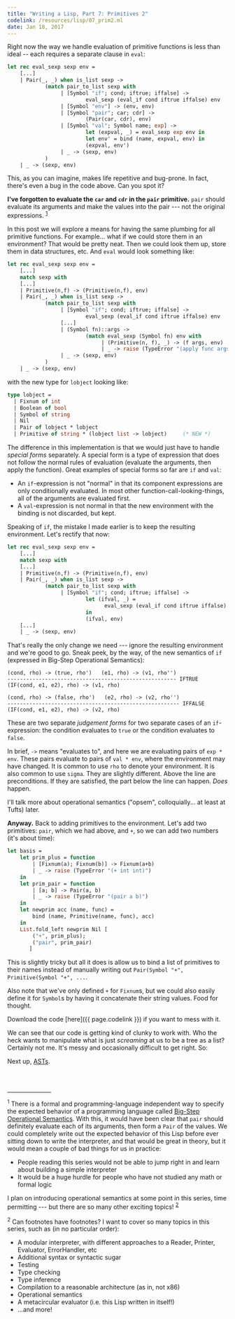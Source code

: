 ```yaml
---
title: "Writing a Lisp, Part 7: Primitives 2"
codelink: /resources/lisp/07_prim2.ml
date: Jan 18, 2017
---
```


Right now the way we handle evaluation of primitive functions is less than
ideal -- each requires a separate clause in `eval`:

```ocaml
let rec eval_sexp sexp env =
    [...]
    | Pair(_, _) when is_list sexp ->
            (match pair_to_list sexp with
                 | [Symbol "if"; cond; iftrue; iffalse] ->
                         eval_sexp (eval_if cond iftrue iffalse) env
                 | [Symbol "env"] -> (env, env)
                 | [Symbol "pair"; car; cdr] ->
                         (Pair(car, cdr), env)
                 | [Symbol "val"; Symbol name; exp] ->
                         let (expval, _) = eval_sexp exp env in
                         let env' = bind (name, expval, env) in
                         (expval, env')
                 | _ -> (sexp, env)
            )
    | _ -> (sexp, env)
```

This, as you can imagine, makes life repetitive and bug-prone. In fact,
there's even a bug in the code above. Can you spot it?

**I've forgotten to evaluate the `car` and `cdr` in the `pair` primitive.**
`pair` should evaluate its arguments and make the values into the pair --- not
the original expressions. <sup>[1](#opsem)</sup>

In this post we will explore a means for having the same plumbing for all
primitive functions. For example... what if we could store them in an
environment? That would be pretty neat. Then we could look them up, store them
in data structures, etc. And `eval` would look something like:

```ocaml
let rec eval_sexp sexp env =
    [...]
    match sexp with
    [...]
    | Primitive(n,f) -> (Primitive(n,f), env)
    | Pair(_, _) when is_list sexp ->
            (match pair_to_list sexp with
                 | [Symbol "if"; cond; iftrue; iffalse] ->
                         eval_sexp (eval_if cond iftrue iffalse) env
                 [...]
                 | (Symbol fn)::args ->
                         (match eval_sexp (Symbol fn) env with
                              | (Primitive(n, f), _) -> (f args, env)
                              | _ -> raise (TypeError "(apply func args)"))
                 | _ -> (sexp, env)
            )
    | _ -> (sexp, env)
```

with the new type for `lobject` looking like:

```ocaml
type lobject =
  | Fixnum of int
  | Boolean of bool
  | Symbol of string
  | Nil
  | Pair of lobject * lobject
  | Primitive of string * (lobject list -> lobject)     (* NEW *)
```

The difference in this implementation is that we would just have to handle
*special forms* separately. A special form is a type of expression that does
not follow the normal rules of evaluation (evaluate the arguments, then apply
the function). Great examples of special forms so far are `if` and `val`:

* An `if`-expression is not "normal" in that its component expressions are only
  conditionally evaluated. In most other function-call-looking-things, all of
  the arguments are evaluated first.
* A `val`-expression is not normal in that the new environment with the binding
  is not discarded, but kept.

Speaking of `if`, the mistake I made earlier is to keep the resulting
environment. Let's rectify that now:

```ocaml
let rec eval_sexp sexp env =
    [...]
    match sexp with
    [...]
    | Primitive(n,f) -> (Primitive(n,f), env)
    | Pair(_, _) when is_list sexp ->
            (match pair_to_list sexp with
                 | [Symbol "if"; cond; iftrue; iffalse] ->
                         let (ifval, _) =
                               eval_sexp (eval_if cond iftrue iffalse) env
                         in
                         (ifval, env)
    [...]
    | _ -> (sexp, env)
```

That's really the only change we need --- ignore the resulting environment and
we're good to go. Sneak peek, by the way, of the new semantics of `if`
(expressed in Big-Step Operational Semantics):

```
(cond, rho) -> (true, rho')   (e1, rho) -> (v1, rho'') 
------------------------------------------------------ IFTRUE
(IF(cond, e1, e2), rho) -> (v1, rho)

(cond, rho) -> (false, rho')   (e2, rho) -> (v2, rho'') 
------------------------------------------------------- IFFALSE
(IF(cond, e1, e2), rho) -> (v2, rho)
```

These are two separate *judgement forms* for two separate cases of an
`if`-expression: the condition evaluates to `true` or the condition evaluates
to `false`.

In brief, `->` means "evaluates to", and here we are evaluating pairs of `exp *
env`. These pairs evaluate to pairs of `val * env`, where the environment may
have changed. It is common to use `rho` to denote your environment. It is also
common to use `sigma`. They are slightly different. Above the line are
preconditions. If they are satisfied, the part below the line can happen.
*Does* happen.

I'll talk more about operational semantics ("opsem", colloquially... at least
at Tufts) later.

**Anyway.** Back to adding primitives to the environment. Let's add two
primitives: `pair`, which we had above, and `+`, so we can add two numbers
(it's about time):

```ocaml
let basis =
    let prim_plus = function
        | [Fixnum(a); Fixnum(b)] -> Fixnum(a+b)
        | _ -> raise (TypeError "(+ int int)")
    in
    let prim_pair = function
        | [a; b] -> Pair(a, b)
        | _ -> raise (TypeError "(pair a b)")
    in
    let newprim acc (name, func) =
        bind (name, Primitive(name, func), acc)
    in
    List.fold_left newprim Nil [
        ("+", prim_plus);
        ("pair", prim_pair)
       ]
```

This is slightly tricky but all it does is allow us to bind a list of
primitives to their names instead of manually writing out `Pair(Symbol "+",
Primitive(Symbol "+", ...`.

Also note that we've only defined `+` for `Fixnum`s, but we could also easily
define it for `Symbol`s by having it concatenate their string values. Food for
thought.

Download the code [here]({{ page.codelink }}) if you want to mess with it.

We can see that our code is getting kind of clunky to work with. Who the heck
wants to manipulate what is just *screaming* at us to be a tree as a list?
Certainly not me. It's messy and occasionally difficult to get right. So:

Next up, [ASTs](../08_asts/).

<br /><br />
<hr style="width: 100px;" />

<!-- Footnotes -->

<sup><a name="opsem">1</a></sup>
There is a formal and programming-language independent way to specify the
expected behavior of a programming language called [Big-Step Operational
Semantics](http://www.cs.tufts.edu/comp/105/lectures/opsem.pdf). With this, it
would have been clear that `pair` should definitely evaluate each of its
arguments, then form a `Pair` of the values. We could completely write out the
expected behavior of this Lisp before ever sitting down to write the
interpreter, and that would be great in theory, but it would mean a couple of
bad things for us in practice:

* People reading this series would not be able to jump right in and learn about
building a simple interpreter
* It would be a huge hurdle for people who have not studied any math or formal
logic 

I plan on introducing operational semantics at some point in this series, time
permitting --- but there are so many other exciting topics! <sup>[2](#roadmap)</sup>

<sup><a name="roadmap">2</a></sup>
Can footnotes have footnotes? I want to cover so many topics in this series,
such as (in no particular order):

* A modular interpreter, with different approaches to a Reader, Printer,
  Evaluator, ErrorHandler, etc
* Additional syntax or syntactic sugar
* Testing
* Type checking
* Type inference
* Compilation to a reasonable architecture (as in, not x86)
* Operational semantics
* A metacircular evaluator (i.e. this Lisp written in itself!)
* ...and more!
